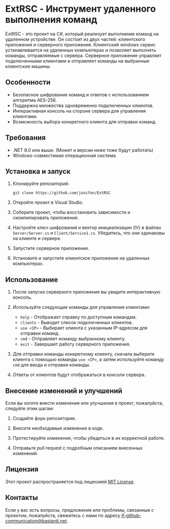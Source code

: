 ﻿# ExtRSC - Инструмент удаленного выполнения команд 

ExtRSC - это проект на C#, который реализует выполнение команд на удаленном устройстве. Он состоит из двух частей: клиентского приложения и серверного приложения. Клиентский windows сервис устанавливается на удаленных компьютерах и позволяет выполнять команды, отправляемые с сервера. Серверное приложение управляет подключенными клиентами и отправляет команды на выбранные клиентские машины.

## Особенности

- Безопасное шифрование команд и ответов с использованием алгоритма AES-256.
- Поддержка множества одновременно подключенных клиентов.
- Интерактивная консоль на стороне сервера для управления клиентами.
- Возможность выбора конкретного клиента для отправки команд.

## Требования

- .NET 8.0 или выше. (Может и версии ниже тоже будут работать)
- Windows-совместимая операционная система.

## Установка и запуск

1. Клонируйте репозиторий:
   ```
   git clone https://github.com/jonifon/ExtRSC
   ```

2. Откройте проект в Visual Studio.

3. Соберите проект, чтобы восстановить зависимости и скомпилировать приложения.

4. Настройте ключ шифрования и вектор инициализации (IV) в файлах `Server/Server.cs` и `Client/Service1.cs`. Убедитесь, что они одинаковы на клиенте и сервере.

5. Запустите серверное приложение.

6. Установите и запустите клиентское приложение на удаленных компьютерах.

## Использование

1. После запуска серверного приложения вы увидите интерактивную консоль.

2. Используйте следующие команды для управления клиентами:
   - `help` - Отображает справку по доступным командам.
   - `clients` - Выводит список подключенных клиентов.
   - `use <IP>` - Выбирает клиента с указанным IP-адресом для отправки команд.
   - `cmd` - Отправляет команду выбранному клиенту.
   - `exit` - Завершает работу серверного приложения.

3. Для отправки команды конкретному клиенту, сначала выберите клиента с помощью команды `use <IP>`, а затем используйте команду `cmd` для ввода и отправки команды.

4. Ответы от клиентов будут отображаться в консоли сервера.

## Внесение изменений и улучшений

Если вы хотите внести изменения или улучшения в проект, пожалуйста, следуйте этим шагам:

1. Создайте форк репозитория.

2. Внесите необходимые изменения в коде.

3. Протестируйте изменения, чтобы убедиться в их корректной работе.

4. Отправьте pull request с подробным описанием внесенных изменений.

## Лицензия

Этот проект распространяется под лицензией [MIT License](LICENSE).

## Контакты

Если у вас есть вопросы, предложения или проблемы, связанные с проектом, пожалуйста, свяжитесь с нами по адресу jf-github-communication@bastardi.net.
